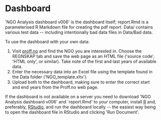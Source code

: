 # Dashboard

'NGO Analysis dashboard v006' is the dashboard itself; report.Rmd is a parameterised R Markdown file for creating the pdf report. Data/ contains various test data -- including intentionally bad data files in Data/Bad data.

To use the dashboard with your own data:

1. Visit [proff.no](https://www.proff.no) and find the NGO you are interested in. Choose the REGNSKAP tab and save the web page as an HTML file ('source code', 'HTML only', or similar). Take note of the first and last years of available data.
2. Enter the necessary data into an Excel file using the template found in the Data folder ('NGO_template.xltx').
3. Upload both to the dashboard, making sure to enter the correct start and end years from the Proff.no web page.

If the dashboard is not available on a server you need to download 'NGO Analysis dashboard v006' and ´report.Rmd' to your computer, install [R](https://www.r-project.org) and, preferably, [RStudio](https://www.rstudio.com/products/rstudio/), and run the dashboard locally -- the easiest way being to open the dashboard file in RStudio and clicking 'Run Document'.

